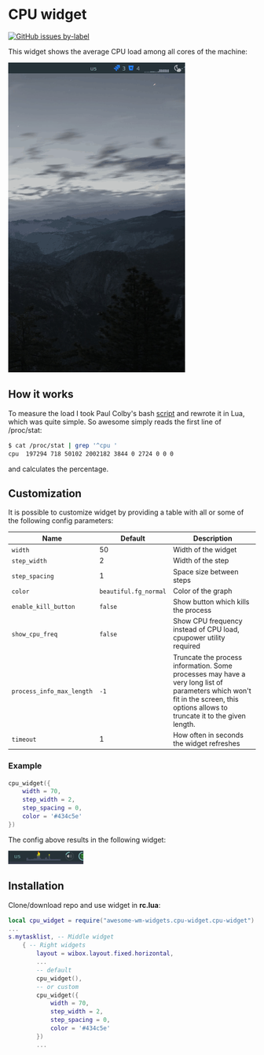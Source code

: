 # CPU widget

[![GitHub issues by-label](https://img.shields.io/github/issues-raw/streetturtle/awesome-wm-widgets/cpu)](https://github.com/streetturtle/awesome-wm-widgets/labels/cpu)

This widget shows the average CPU load among all cores of the machine:

![screenshot](./cpu.gif)

## How it works

To measure the load I took Paul Colby's bash [script](http://colby.id.au/calculating-cpu-usage-from-proc-stat/) and rewrote it in Lua, which was quite simple.
So awesome simply reads the first line of /proc/stat:

```bash
$ cat /proc/stat | grep '^cpu '
cpu  197294 718 50102 2002182 3844 0 2724 0 0 0
```

and calculates the percentage.

## Customization

It is possible to customize widget by providing a table with all or some of the following config parameters:

| Name | Default | Description |
|---|---|---|
| `width` | 50 | Width of the widget |
| `step_width` | 2 | Width of the step |
| `step_spacing` | 1 | Space size between steps |
| `color` | `beautiful.fg_normal` | Color of the graph |
| `enable_kill_button` | `false` | Show button which kills the process |
| `show_cpu_freq` | `false` | Show CPU frequency instead of CPU load, cpupower utility required |
| `process_info_max_length` | `-1` | Truncate the process information. Some processes may have a very long list of parameters which won't fit in the screen, this options allows to truncate it to the given length. |
| `timeout` | 1 | How often in seconds the widget refreshes |

### Example

```lua
cpu_widget({
    width = 70,
    step_width = 2,
    step_spacing = 0,
    color = '#434c5e'
})
```

The config above results in the following widget:

![custom](./custom.png)

## Installation

Clone/download repo and use widget in **rc.lua**:

```lua
local cpu_widget = require("awesome-wm-widgets.cpu-widget.cpu-widget")
...
s.mytasklist, -- Middle widget
	{ -- Right widgets
    	layout = wibox.layout.fixed.horizontal,
		...
		-- default
		cpu_widget(),
		-- or custom
		cpu_widget({
            width = 70,
            step_width = 2,
            step_spacing = 0,
            color = '#434c5e'
        })
		...
```
